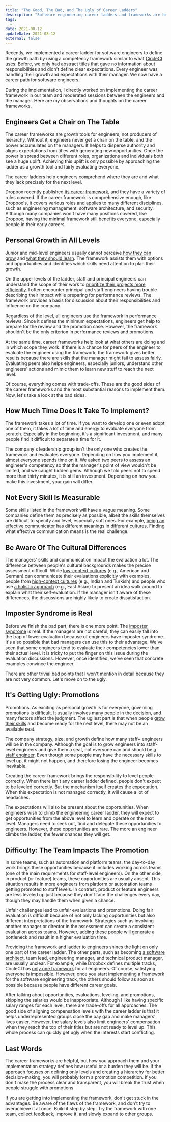 ```yaml
---
title: "The Good, The Bad, and The Ugly of Career Ladders"
description: "Software engineering career ladders and frameworks are helpful tools for software engineers to grow. Here are the advantages and disadvantages of career frameworks and ladders."
tags:
  -
date: 2021-08-12
updateDate: 2021-08-12
external: false
---
```


Recently, we implemented a career ladder for software engineers to define the growth path by using a competency framework similar to what [CircleCI uses](https://docs.google.com/spreadsheets/d/131XZCEb8LoXqy79WWrhCX4sBnGhCM1nAIz4feFZJsEo/edit#gid=0). Before, we only had abstract titles that gave no information about responsibilities and didn't define clear expectations. Every engineer was handling their growth and expectations with their manager. We now have a career path for software engineers.

During the implementation, I directly worked on implementing the career framework in our team and moderated sessions between the engineers and the manager. Here are my observations and thoughts on the career frameworks.

## Engineers Get a Chair on The Table

The career frameworks are growth tools for engineers, not producers of hierarchy. Without it, engineers never get a chair on the table, and the power accumulates on the managers. It helps to disperse authority and aligns expectations from titles with generating new opportunities. Once the power is spread between different roles, organizations and individuals both see a huge uplift. Achieving this uplift is only possible by approaching the ladder as a growth tool and fairly evaluating everyone.

The career ladders help engineers comprehend where they are and what they lack precisely for the next level.

Dropbox recently published [its career framework](https://dropbox.github.io/dbx-career-framework/overview.html), and they have a variety of roles covered. If the career framework is comprehensive enough, like Dropbox's, it covers various roles and applies to many different disciplines, such as engineering management, software architecture, and security. Although many companies won't have many positions covered, like Dropbox, having the minimal framework still benefits everyone, especially people in their early careers.

## Personal Growth in All Levels

Junior and mid-level engineers usually cannot perceive [how they can grow](/growth-with-systematic-bliss) and [what they should learn](/deciding-on-what-you-should-focus-on-next). The framework assists them with options and opportunities and identifies which skills need attention to plan their growth.

On the upper levels of the ladder, staff and principal engineers can understand the scope of their work to [prioritize their projects more efficiently](/prioritization-skills-for-senior-and-staff-software-engineers). I often encounter principal and staff engineers having trouble describing their impact while preparing for performance reviews. The framework provides a basis for discussion about their responsibilities and influence on the company.

Regardless of the level, all engineers use the framework in performance reviews. Since it defines the minimum expectations, engineers get help to prepare for the review and the promotion case. However, the framework shouldn't be the only criterion in performance reviews and promotions.

At the same time, career frameworks help look at what others are doing and in which scope they work. If there is a chance for peers of the engineer to evaluate the engineer using the framework, the framework gives better results because there are skills that the manager might fail to assess fairly. Evaluating peers also helps engineers, especially juniors, understand other engineers' actions and mimic them to learn new stuff to reach the next level.

Of course, everything comes with trade-offs. These are the good sides of the career frameworks and the most substantial reasons to implement them. Now, let's take a look at the bad sides.

## How Much Time Does It Take To Implement?

The framework takes a lot of time. If you want to develop one or even adopt one of them, it takes a lot of time and energy to evaluate everyone from scratch. Especially in the beginning, it's a significant investment, and many people find it difficult to separate a time for it.

The company's leadership group isn't the only one who creates the framework and evaluates everyone. Depending on how you implement it, almost everyone spends time on it. We asked two peers to assess an engineer's competency so that the manager's point of view wouldn't be limited, and we caught hidden gems. Although we told peers not to spend more than thirty minutes, it is still an investment. Depending on how you make this investment, your gain will differ.

## Not Every Skill Is Measurable

Some skills listed in the framework will have a vague meaning. Some companies define them as precisely as possible, albeit the skills themselves are difficult to specify and level, especially soft ones. For example, [being an effective communicator](/books/high-productivity-and-clear-communication-in-different-cultures) has different meanings in [different cultures](https://mediations.candost.blog/p/8-cross-cultural-communication). Finding what effective communication means is the real challenge.

## Be Aware Of The Cultural Differences

The managers' skills and communication impact the evaluation a lot. The difference between people's cultural backgrounds makes the precise assessment difficult. While [low-context cultures](https://en.wikipedia.org/wiki/High-context_and_low-context_cultures) (e.g., American and German) can communicate their evaluations explicitly with examples, people from [high-context cultures](https://en.wikipedia.org/wiki/High-context_and_low-context_cultures) (e.g., Indian and Turkish) and people who use [a holistic approach](https://hbr.org/2014/04/are-you-a-holistic-or-a-specific-thinker) (e.g., East Asian) to present an idea walk around to explain what their self-evaluation. If the manager isn't aware of these differences, the discussions are highly likely to create dissatisfaction.

## Imposter Syndrome is Real

Before we finish the bad part, there is one more point. The [imposter syndrome](https://en.wikipedia.org/wiki/Impostor_syndrome) is real. If the managers are not careful, they can easily fall into the trap of lower evaluation because of engineers have imposter syndrome. It's also possible that bad managers can use this to their advantage. We've seen that some engineers tend to evaluate their competencies lower than their actual level. It is tricky to put the finger on this issue during the evaluation discussions. However, once identified, we've seen that concrete examples convince the engineer.

There are other trivial bad points that I won't mention in detail because they are not very common. Let's move on to the ugly.

## It's Getting Ugly: Promotions

Promotions. As exciting as personal growth is for everyone, governing promotions is difficult. It usually involves many people in the decision, and many factors affect the judgment. The ugliest part is that when people [grow their skills](https://mediations.candost.blog/p/11-learning-and-growing-in-front-end-development#details) and become ready for the next level, there may not be an available seat.

The company strategy, size, and growth define how many staff+ engineers will be in the company. Although the goal is to grow engineers into staff-level engineers and give them a seat, not everyone can and should be [a staff engineer](https://staffeng.com/). Even though some people may have the necessary skills to level up, it might not happen, and therefore losing the engineer becomes inevitable.

Creating the career framework brings the responsibility to level people correctly. When there isn't any career ladder defined, people don't expect to be leveled correctly. But the mechanism itself creates the expectation. When this expectation is not managed correctly, it will cause a lot of headaches.

The expectations will also be present about the opportunities. When engineers wish to climb the engineering career ladder, they will expect to get opportunities from the above level to learn and operate on the next level. Managers need to seek out, find and delegate these opportunities to engineers. However, these opportunities are rare. The more an engineer climbs the ladder, the fewer chances they will get.

## Difficulty: The Team Impacts The Promotion

In some teams, such as automation and platform teams, the day-to-day work brings these opportunities because it includes working across teams (one of the main requirements for staff-level engineers). On the other side, in product (or feature) teams, these opportunities are usually absent. This situation results in more engineers from platform or automation teams getting promoted to staff levels. In contrast, product or feature engineers are less leveled up just because they don't face the challenges every day, though they may handle them when given a chance.

Unfair challenges lead to unfair evaluations and promotions. Doing fair evaluation is difficult because of not only lacking opportunities but also different interpretations of the framework. Strategies such as involving another manager or director in the assessment can create a consistent evaluation across teams. However, adding these people will generate a bottleneck and result in a higher evaluation time.

Providing the framework and ladder to engineers shines the light on only one part of the career ladder. The other parts, such as becoming [a software architect](https://mediations.candost.blog/p/19-software-architect-role-and-archicture), team lead, engineering manager, and technical product manager, are usually unclear. For example, while Dropbox defines multiple tracks, CircleCI has [only one framework](https://docs.google.com/spreadsheets/d/131XZCEb8LoXqy79WWrhCX4sBnGhCM1nAIz4feFZJsEo/edit#gid=0) for all engineers. Of course, satisfying everyone is impossible. However, once you start implementing a framework for the software engineering track, the others should follow as soon as possible because people have different career goals.

After talking about opportunities, evaluations, leveling, and promotions, skipping the salaries would be inappropriate. Although I like having specific salary ranges for each level, there are trade-offs for all approaches. The good side of aligning compensation levels with the career ladder is that it helps underrepresented groups close the pay gap and make managers' lives easier. However, the salary levels also limit engineers' compensation when they reach the top of their titles but are not ready to level up. This whole process can quickly get ugly when the interests start conflicting.

## Last Words

The career frameworks are helpful, but how you approach them and your implementation strategy defines how useful or a burden they will be. If the approach focuses on defining only levels and creating a hierarchy for better decision-making, you will probably form a promotion competition. If you don't make the process clear and transparent, you will break the trust when people struggle with promotions.

If you are getting into implementing the framework, don't get stuck in the advantages. Be aware of the flaws of the framework, and don't try to overachieve it at once. Build it step by step. Try the framework with one team, collect feedback, improve it, and slowly expand to other groups.
